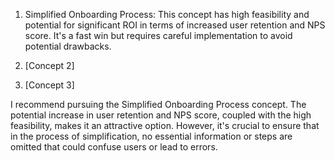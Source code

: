 1. Simplified Onboarding Process: This concept has high feasibility and potential for significant ROI in terms of increased user retention and NPS score. It's a fast win but requires careful implementation to avoid potential drawbacks. 

2. [Concept 2]

3. [Concept 3]

I recommend pursuing the Simplified Onboarding Process concept. The potential increase in user retention and NPS score, coupled with the high feasibility, makes it an attractive option. However, it's crucial to ensure that in the process of simplification, no essential information or steps are omitted that could confuse users or lead to errors.